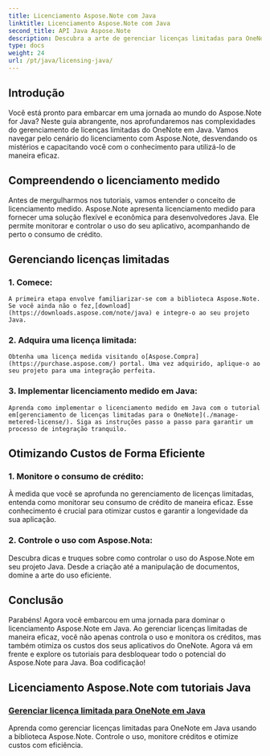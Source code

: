 ```yaml
---
title: Licenciamento Aspose.Note com Java
linktitle: Licenciamento Aspose.Note com Java
second_title: API Java Aspose.Note
description: Descubra a arte de gerenciar licenças limitadas para OneNote em Java com Aspose.Note. Controle efetivamente o uso, monitore créditos e otimize custos.
type: docs
weight: 24
url: /pt/java/licensing-java/
---
```

## Introdução

Você está pronto para embarcar em uma jornada ao mundo do Aspose.Note for Java? Neste guia abrangente, nos aprofundaremos nas complexidades do gerenciamento de licenças limitadas do OneNote em Java. Vamos navegar pelo cenário do licenciamento com Aspose.Note, desvendando os mistérios e capacitando você com o conhecimento para utilizá-lo de maneira eficaz.

## Compreendendo o licenciamento medido

Antes de mergulharmos nos tutoriais, vamos entender o conceito de licenciamento medido. Aspose.Note apresenta licenciamento medido para fornecer uma solução flexível e econômica para desenvolvedores Java. Ele permite monitorar e controlar o uso do seu aplicativo, acompanhando de perto o consumo de crédito.

## Gerenciando licenças limitadas

### 1. Comece:
    A primeira etapa envolve familiarizar-se com a biblioteca Aspose.Note. Se você ainda não o fez,[download](https://downloads.aspose.com/note/java) e integre-o ao seu projeto Java.

### 2. Adquira uma licença limitada:
    Obtenha uma licença medida visitando o[Aspose.Compra](https://purchase.aspose.com/) portal. Uma vez adquirido, aplique-o ao seu projeto para uma integração perfeita.

### 3. Implementar licenciamento medido em Java:
    Aprenda como implementar o licenciamento medido em Java com o tutorial em[gerenciamento de licenças limitadas para o OneNote](./manage-metered-license/). Siga as instruções passo a passo para garantir um processo de integração tranquilo.

## Otimizando Custos de Forma Eficiente

### 1. Monitore o consumo de crédito:
   À medida que você se aprofunda no gerenciamento de licenças limitadas, entenda como monitorar seu consumo de crédito de maneira eficaz. Esse conhecimento é crucial para otimizar custos e garantir a longevidade da sua aplicação.

### 2. Controle o uso com Aspose.Nota:
   Descubra dicas e truques sobre como controlar o uso do Aspose.Note em seu projeto Java. Desde a criação até a manipulação de documentos, domine a arte do uso eficiente.

## Conclusão

Parabéns! Agora você embarcou em uma jornada para dominar o licenciamento Aspose.Note em Java. Ao gerenciar licenças limitadas de maneira eficaz, você não apenas controla o uso e monitora os créditos, mas também otimiza os custos dos seus aplicativos do OneNote. Agora vá em frente e explore os tutoriais para desbloquear todo o potencial do Aspose.Note para Java. Boa codificação!
## Licenciamento Aspose.Note com tutoriais Java
### [Gerenciar licença limitada para OneNote em Java](./manage-metered-license/)
Aprenda como gerenciar licenças limitadas para OneNote em Java usando a biblioteca Aspose.Note. Controle o uso, monitore créditos e otimize custos com eficiência.